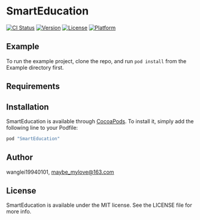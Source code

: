 # SmartEducation

[![CI Status](http://img.shields.io/travis/wanglei19940101/SmartEducation.svg?style=flat)](https://travis-ci.org/wanglei19940101/SmartEducation)
[![Version](https://img.shields.io/cocoapods/v/SmartEducation.svg?style=flat)](http://cocoapods.org/pods/SmartEducation)
[![License](https://img.shields.io/cocoapods/l/SmartEducation.svg?style=flat)](http://cocoapods.org/pods/SmartEducation)
[![Platform](https://img.shields.io/cocoapods/p/SmartEducation.svg?style=flat)](http://cocoapods.org/pods/SmartEducation)

## Example

To run the example project, clone the repo, and run `pod install` from the Example directory first.

## Requirements

## Installation

SmartEducation is available through [CocoaPods](http://cocoapods.org). To install
it, simply add the following line to your Podfile:

```ruby
pod "SmartEducation"
```

## Author

wanglei19940101, maybe_mylove@163.com

## License

SmartEducation is available under the MIT license. See the LICENSE file for more info.
